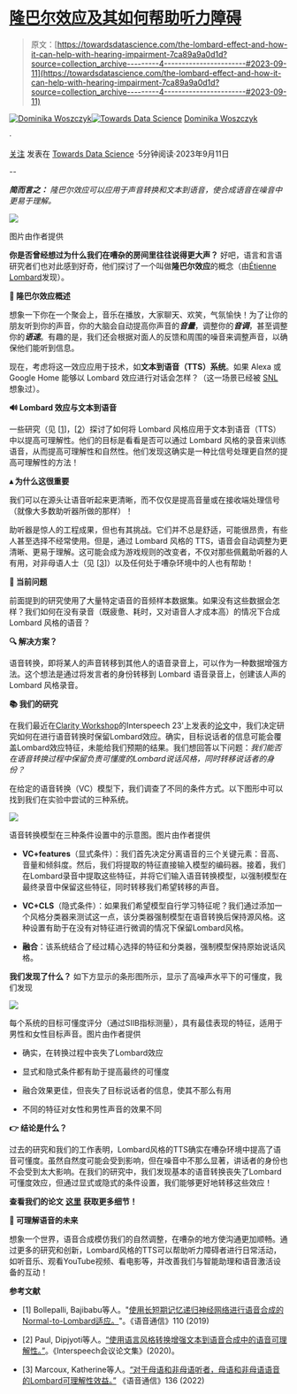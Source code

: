 # [隆巴尔效应及其如何帮助听力障碍](https://towardsdatascience.com/the-lombard-effect-and-how-it-can-help-with-hearing-impairment-7ca89a9a0d1d?source=collection_archive---------4-----------------------#2023-09-11)

> 原文：[https://towardsdatascience.com/the-lombard-effect-and-how-it-can-help-with-hearing-impairment-7ca89a9a0d1d?source=collection_archive---------4-----------------------#2023-09-11](https://towardsdatascience.com/the-lombard-effect-and-how-it-can-help-with-hearing-impairment-7ca89a9a0d1d?source=collection_archive---------4-----------------------#2023-09-11)

[](https://medium.com/@domi.math.cece?source=post_page-----7ca89a9a0d1d--------------------------------)[![Dominika Woszczyk](../Images/ba59713052d80dfd4e4f45d64a3ef1bd.png)](https://medium.com/@domi.math.cece?source=post_page-----7ca89a9a0d1d--------------------------------)[](https://towardsdatascience.com/?source=post_page-----7ca89a9a0d1d--------------------------------)[![Towards Data Science](../Images/a6ff2676ffcc0c7aad8aaf1d79379785.png)](https://towardsdatascience.com/?source=post_page-----7ca89a9a0d1d--------------------------------) [Dominika Woszczyk](https://medium.com/@domi.math.cece?source=post_page-----7ca89a9a0d1d--------------------------------)

·

[关注](https://medium.com/m/signin?actionUrl=https%3A%2F%2Fmedium.com%2F_%2Fsubscribe%2Fuser%2Fafc71d29e576&operation=register&redirect=https%3A%2F%2Ftowardsdatascience.com%2Fthe-lombard-effect-and-how-it-can-help-with-hearing-impairment-7ca89a9a0d1d&user=Dominika+Woszczyk&userId=afc71d29e576&source=post_page-afc71d29e576----7ca89a9a0d1d---------------------post_header-----------) 发表在 [Towards Data Science](https://towardsdatascience.com/?source=post_page-----7ca89a9a0d1d--------------------------------) ·5分钟阅读·2023年9月11日[](https://medium.com/m/signin?actionUrl=https%3A%2F%2Fmedium.com%2F_%2Fvote%2Ftowards-data-science%2F7ca89a9a0d1d&operation=register&redirect=https%3A%2F%2Ftowardsdatascience.com%2Fthe-lombard-effect-and-how-it-can-help-with-hearing-impairment-7ca89a9a0d1d&user=Dominika+Woszczyk&userId=afc71d29e576&source=-----7ca89a9a0d1d---------------------clap_footer-----------)

--

[](https://medium.com/m/signin?actionUrl=https%3A%2F%2Fmedium.com%2F_%2Fbookmark%2Fp%2F7ca89a9a0d1d&operation=register&redirect=https%3A%2F%2Ftowardsdatascience.com%2Fthe-lombard-effect-and-how-it-can-help-with-hearing-impairment-7ca89a9a0d1d&source=-----7ca89a9a0d1d---------------------bookmark_footer-----------)

***简而言之：*** *隆巴尔效应可以应用于声音转换和文本到语音，使合成语音在噪音中更易于理解。*

![](../Images/fb13d1e55c912183df8d7220403c43f6.png)

图片由作者提供

**你是否曾经想过为什么我们在嘈杂的房间里往往说得更大声？** 好吧，语言和言语研究者们也对此感到好奇，他们探讨了一个叫做**隆巴尔效应**的概念（由[Étienne Lombard](https://en.wikipedia.org/wiki/%C3%89tienne_Lombard)发现）。

**💬 隆巴尔效应概述**

想象一下你在一个聚会上，音乐在播放，大家聊天、欢笑，气氛愉快！为了让你的朋友听到你的声音，你的大脑会自动提高你声音的***音量***，调整你的***音调***，甚至调整你的***语速***。有趣的是，我们还会根据对面人的反馈和周围的噪音来调整声音，以确保他们能听到信息。

现在，考虑将这一效应应用于技术，如**文本到语音（TTS）系统**。如果 Alexa 或 Google Home 能够以 Lombard 效应进行对话会怎样？（这一场景已经被 [SNL](https://www.youtube.com/watch?v=YvT_gqs5ETk) 想象过）。

**🔊 Lombard 效应与文本到语音**

一些研究（见 [[1](https://www.pure.ed.ac.uk/ws/portalfiles/portal/84260765/Normal_to_Lombard_Adaptation_BOLLEPALLI_DoA180419_AFV.pdf)]，[[2](https://dipjyoti92.github.io/TTS-Style-Transfer/)）探讨了如何将 Lombard 风格应用于文本到语音（TTS）中以提高可理解性。他们的目标是看看是否可以通过 Lombard 风格的录音来训练语音，从而提高可理解性和自然性。他们发现这确实是一种比信号处理更自然的提高可理解性的方法！

**▴ 为什么这很重要**

我们可以在源头让语音听起来更清晰，而不仅仅是提高音量或在接收端处理信号（就像大多数助听器所做的那样）！

助听器是惊人的工程成果，但也有其挑战。它们并不总是舒适，可能很昂贵，有些人甚至选择不经常使用。但是，通过 Lombard 风格的 TTS，语音会自动调整为更清晰、更易于理解。这可能会成为游戏规则的改变者，不仅对那些佩戴助听器的人有用，对非母语人士（见 [[3](https://www.sciencedirect.com/science/article/pii/S016763932100131X)]）以及任何处于嘈杂环境中的人也有帮助！

**🚩 当前问题**

前面提到的研究使用了大量特定语音的音频样本数据集。如果没有这些数据会怎样？我们如何在没有录音（既疲惫、耗时，又对语音人才成本高）的情况下合成 Lombard 风格的语音？

**🔍 解决方案？**

语音转换，即将某人的声音转移到其他人的语音录音上，可以作为一种数据增强方法。这个想法是通过将发言者的身份转移到 Lombard 语音录音上，创建该人声的 Lombard 风格录音。

**📚 我们的研究**

在我们最近在[Clarity Workshop](https://claritychallenge.org/clarity2023-workshop/programme.html)的Interspeech 23'上发表的[论文](https://www.amazon.science/publications/voice-conversion-for-lombard-speaking-style-with-implicit-and-explicit-acoustic-feature-conditioning)中，我们决定研究如何在进行语音转换时保留Lombard效应。确实，目标说话者的信息可能会覆盖Lombard效应特征，未能给我们预期的结果。我们想回答以下问题：*我们能否在语音转换过程中保留负责可懂度的Lombard说话风格，同时转移说话者的身份？*

在给定的语音转换（VC）模型下，我们调查了不同的条件方式。以下图形中可以找到我们在实验中尝试的三种系统。

![](../Images/0b5d66c4cd64a63ae90a381268bce26f.png)

语音转换模型在三种条件设置中的示意图。图片由作者提供

+   **VC+features**（显式条件）：我们首先决定分离语音的三个关键元素：音高、音量和倾斜度。然后，我们将提取的特征直接输入模型的编码器。接着，我们在Lombard录音中提取这些特征，并将它们输入语音转换模型，以强制模型在最终录音中保留这些特征，同时转移我们希望转移的声音。

+   **VC+CLS**（隐式条件）：如果我们希望模型自行学习特征呢？我们通过添加一个风格分类器来测试这一点，该分类器强制模型在语音转换后保持源风格。这种设置有助于在没有对特征进行微调的情况下保留Lombard风格。

+   **融合**：该系统结合了经过精心选择的特征和分类器，强制模型保持原始说话风格。

**我们发现了什么？** 如下方显示的条形图所示，显示了高噪声水平下的可懂度，我们发现

![](../Images/53d10b597f03bcc3cfb5b3d032eae332.png)

每个系统的目标可懂度评分（通过SIIB指标测量），具有最佳表现的特征，适用于男性和女性目标声音。图片由作者提供

+   确实，在转换过程中丧失了Lombard效应

+   显式和隐式条件都有助于提高最终的可懂度

+   融合效果更佳，但丧失了目标说话者的信息，使其不那么有用

+   不同的特征对女性和男性声音的效果不同

**👉 结论是什么？**

过去的研究和我们的工作表明，Lombard风格的TTS确实在嘈杂环境中提高了语音可懂度。虽然自然度可能会受到影响，但在噪音中不那么显著，讲话者的身份也不会受到太大影响。在我们的研究中，我们发现基本的语音转换丧失了Lombard可懂度效应，但通过显式或隐式的条件设置，我们能够更好地转移这些效应！

**查看我们的论文** [**这里**](https://www.amazon.science/publications/voice-conversion-for-lombard-speaking-style-with-implicit-and-explicit-acoustic-feature-conditioning) **获取更多细节！**

**🚀 可理解语音的未来**

想象一个世界，语音合成模仿我们的自然调整，在嘈杂的地方使沟通更加顺畅。通过更多的研究和创新，Lombard风格的TTS可以帮助听力障碍者进行日常活动，如听音乐、观看YouTube视频、看电影等，并改善我们与智能助理和语音激活设备的互动！

**参考文献**

- [1] Bollepalli, Bajibabu等人。"[使用长短期记忆递归神经网络进行语音合成的Normal-to-Lombard适应。](https://www.pure.ed.ac.uk/ws/portalfiles/portal/84260765/Normal_to_Lombard_Adaptation_BOLLEPALLI_DoA180419_AFV.pdf)"。《语音通信》110 (2019)

- [2] Paul, Dipjyoti等人。[“使用语言风格转换增强文本到语音合成中的语音可理解性。”](https://www.isca-speech.org/archive_v0/Interspeech_2020/pdfs/2793.pdf)。《Interspeech会议论文集》(2020)。

- [3] Marcoux, Katherine等人。[“对于母语和非母语听者，母语和非母语语音的Lombard可理解性效益。”](https://www.sciencedirect.com/science/article/pii/S016763932100131X#:~:text=These%20studies%20on%20non%2Dnative,influences%20of%20the%20native%20language.) 《语音通信》136 (2022)
